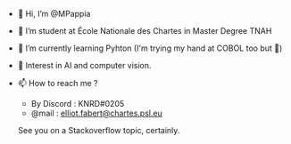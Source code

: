 - 👋 Hi, I’m @MPappia
- 📗 I’m student at École Nationale des Chartes in Master Degree TNAH
- 🌱 I’m currently learning Pyhton (I'm trying my hand at COBOL too but 🤫)
- 🤖 Interest in AI and computer vision.
- 📫 How to reach me ?
  -   By Discord : KNRD#0205
  -   @mail : elliot.fabert@chartes.psl.eu
  
  See you on a Stackoverflow topic, certainly.
